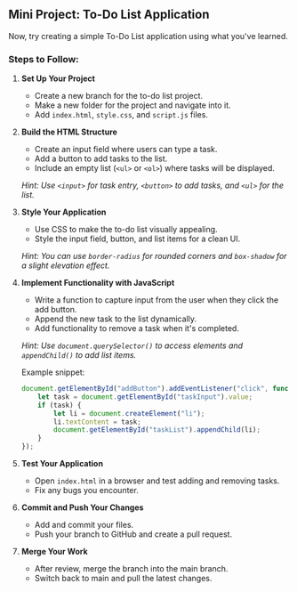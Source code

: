 ## Mini Project: To-Do List Application
Now, try creating a simple To-Do List application using what you've learned.

### Steps to Follow:
1. **Set Up Your Project**
   - Create a new branch for the to-do list project.
   - Make a new folder for the project and navigate into it.
   - Add `index.html`, `style.css`, and `script.js` files.

2. **Build the HTML Structure**
   - Create an input field where users can type a task.
   - Add a button to add tasks to the list.
   - Include an empty list (`<ul>` or `<ol>`) where tasks will be displayed.

   *Hint: Use `<input>` for task entry, `<button>` to add tasks, and `<ul>` for the list.*

3. **Style Your Application**
   - Use CSS to make the to-do list visually appealing.
   - Style the input field, button, and list items for a clean UI.

   *Hint: You can use `border-radius` for rounded corners and `box-shadow` for a slight elevation effect.*

4. **Implement Functionality with JavaScript**
   - Write a function to capture input from the user when they click the add button.
   - Append the new task to the list dynamically.
   - Add functionality to remove a task when it's completed.

   *Hint: Use `document.querySelector()` to access elements and `appendChild()` to add list items.*
   
   Example snippet:
   ```js
   document.getElementById("addButton").addEventListener("click", function() {
       let task = document.getElementById("taskInput").value;
       if (task) {
           let li = document.createElement("li");
           li.textContent = task;
           document.getElementById("taskList").appendChild(li);
       }
   });
   ```

5. **Test Your Application**
   - Open `index.html` in a browser and test adding and removing tasks.
   - Fix any bugs you encounter.

6. **Commit and Push Your Changes**
   - Add and commit your files.
   - Push your branch to GitHub and create a pull request.

7. **Merge Your Work**
   - After review, merge the branch into the main branch.
   - Switch back to main and pull the latest changes.
